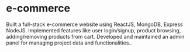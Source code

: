 ﻿# e-commerce
Built a full-stack e-commerce website using ReactJS, MongoDB, Express NodeJS. Implemented features like
user login/signup, product browsing, adding/removing products from cart.
 Developed and maintained an admin panel for managing project data and functionalities..

